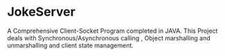 # JokeServer
 A Comprehensive Client-Socket Program completed in JAVA. This Project deals with Synchronous/Asynchronous calling , Object marshalling and unmarshalling and client state management.
